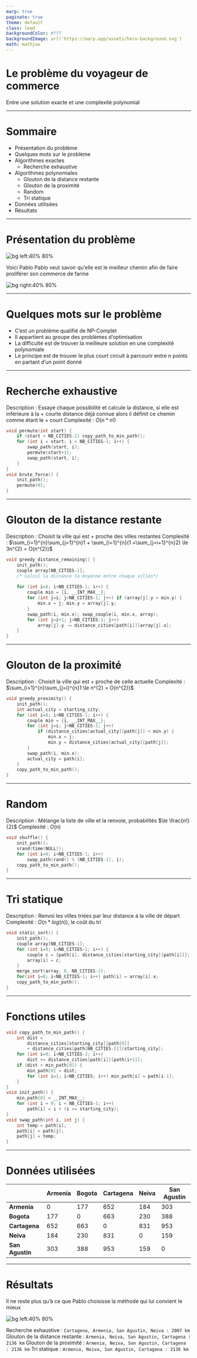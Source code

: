 ```yaml
---
marp: true
paginate: true
theme: default
class: lead
backgroundColor: #fff
backgroundImage: url('https://marp.app/assets/hero-background.svg')
math: mathjax
---
```


# **Le problème du voyageur de commerce**

Entre une solution exacte et une complexité polynomial

---

# Sommaire

- Présentation du problème
- Quelques mots sur le problème
- Algorithmes exactes
  - Recherche exhaustive
- Algorithmes polynomiales
  - Glouton de la distance restante
  - Glouton de la proximité
  - Random
  - Tri statique
- Données utilisées
- Résultats

---

# Présentation du problème

![bg left:40% 80%](./pablo.png)

Voici Pablo
Pablo veut savoir qu’elle est le meilleur chemin afin de faire proliférer son commerce
de farine

![bg right:40% 80%](https://www.goway.com/media/uploads/maps/latin_america/colombia/colombia.jpg)

---

# Quelques mots sur le problème

- C’est un problème qualifié de NP-Complet
- Il appartient au groupe des problèmes d’optimisation
- La difficulté est de trouver la meilleure solution en une complexité polynomiale
- Le principe est de trouver le plus court circuit à parcourir entre n points en partant d’un point donné

---

# Recherche exhaustive

Description : Essaye chaque possibilité et calcule la distance, si elle est inférieure à la + courte distance déjà connue alors il définit ce chemin comme étant le + court
Complexité : $O(n*n!)$

```c
void permute(int start) {
    if (start > NB_CITIES-2) copy_path_to_min_path();
    for (int i = start; i < NB_CITIES-1; i++) {
        swap_path(start, i);
        permute(start+1);
        swap_path(start, i);
    }
}
void brute_force() {
    init_path();
    permute(0);
}
```

---

# Glouton de la distance restante

Description : Choisit la ville qui est + proche des villes restantes
Complexité : $\sum_{i=1}^{n}\sum_{j=1}^{n}1 + \sum_{i=1}^{n}(1 +\sum_{j=i+1}^{n}2) \le 3n^{2} = O(n^{2})$

```c
void greedy_distance_remaining() {
    init_path();
    couple array[NB_CITIES-1];
    /* Calcul la distance la moyenne entre chaque villes*/
    
    for (int i=0; i<NB_CITIES-1; i++) {
        couple min = {i, __INT_MAX__};
        for (int j=i; j<NB_CITIES-1; j++) if (array[j].y < min.y) {
            min.x = j; min.y = array[j].y;
        }
        swap_path(i, min.x); swap_couple(i, min.x, array);
        for (int j=i+1; j<NB_CITIES-1; j++)
            array[j].y -= distance_cities[path[i]][array[j].x];
    }
}
```

---

# Glouton de la proximité

Description : Choisit la ville qui est + proche de celle actuelle
Complexité : $\sum_{i=1}^{n}\sum_{j=i}^{n}1 \le n^{2} = O(n^{2})$

```c
void greedy_proximity() {
    init_path();
    int actual_city = starting_city;
    for (int i=0; i<NB_CITIES-1; i++) {
        couple min = {i, __INT_MAX__};
        for (int j=i; j<NB_CITIES-1; j++)
            if (distance_cities[actual_city][path[j]] < min.y) {
                min.x = j;
                min.y = distance_cities[actual_city][path[j]];
        }
        swap_path(i, min.x);
        actual_city = path[i];
    }
    copy_path_to_min_path();
}
```

---

# Random

Description : Mélange la liste de ville et la renvoie, probabilités $\le \frac{n!}{2}$
Complexité : $O(n)$

```c
void shuffle() {
    init_path();
    srand(time(NULL));
    for (int i=0; i<NB_CITIES-1; i++)
        swap_path(rand() % (NB_CITIES-1), i);
    copy_path_to_min_path();
}
```

---

# Tri statique

Description :
	Renvoi les villes triées par leur distance à la ville de départ
Complexité : $O(n*log(n))$, le coût du tri 


```c
void static_sort() {
    init_path();
    couple array[NB_CITIES-1];
    for (int i=0; i<NB_CITIES-1; i++) {
        couple c = {path[i], distance_cities[starting_city][path[i]]};
        array[i] = c;
    }
    merge_sort(array, 0, NB_CITIES-2);
    for(int i=0; i<NB_CITIES-1; i++) path[i] = array[i].x;
    copy_path_to_min_path();
}
```

---

# Fonctions utiles

```c
void copy_path_to_min_path() {
    int dist =
        distance_cities[starting_city][path[0]]
        + distance_cities[path[NB_CITIES-2]][starting_city];
    for (int i=0; i<NB_CITIES-2; i++)
        dist += distance_cities[path[i]][path[i+1]];
    if (dist < min_path[0]) {
        min_path[0] = dist;
        for (int i=1; i<NB_CITIES; i++) min_path[i] = path[i-1];
    }
}
void init_path() {
    min_path[0] = __INT_MAX__;
    for (int i = 0; i < NB_CITIES-1; i++)
        path[i] = i + (i >= starting_city);
}
void swap_path(int i, int j) {
    int temp = path[i];
    path[i] = path[j];
    path[j] = temp;
}
```

---

# Données utilisées

| | Armenia | Bogota | Cartagena | Neiva | San Agustin |
| - | - | - | - | - | - |
| **Armenia** | 0 | 177 | 652 | 184 | 303 |
| **Bogota** | 177 | 0 | 663 | 230 | 388 |
| **Cartagena** | 652 | 663 | 0 | 831 | 953 |
| **Neiva** | 184 | 230 | 831 | 0 | 159 |
| **San Agustin** | 303 | 388 | 953 | 159 | 0 |

---

# Résultats

Il ne reste plus qu’à ce que Pablo choisisse la méthode qui lui convient le mieux

![bg left:40% 80%](./pablo.png)

Recherche exhaustive : `Cartagena, Armenia, San Agustin, Neiva : 2007 km`
Glouton de la distance restante : `Armenia, Neiva, San Agustin, Cartagena : 2136 km`
Glouton de la proximité : `Armenia, Neiva, San Agustin, Cartagena : 2136 km`
Tri statique : `Armenia, Neiva, San Agustin, Cartagena : 2136 km`